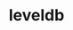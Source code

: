 ---
title: "leveldb"
layout: cache
category: package
meta: {"versions": ["1.22"], "compilers": ["gcc@7.3.0", "gcc@7.4.0", "gcc@7.5.0", "gcc@8.1.0", "gcc@8.3.1", "gcc@9.3.0"]}
spec_files: 
 - spec-0.json
 - spec-1.json
 - spec-2.json
 - spec-3.json
 - spec-4.json
 - spec-5.json
 - spec-6.json
 - spec-7.json
 - spec-8.json
 - spec-9.json
 - spec-10.json
 - spec-11.json
 - spec-12.json
 - spec-13.json
 - spec-14.json
 - spec-15.json
 - spec-16.json
 - spec-17.json
 - spec-18.json
 - spec-19.json
 - spec-20.json
 - spec-21.json
 - spec-22.json
 - spec-23.json
 - spec-24.json
 - spec-25.json
 - spec-26.json
 - spec-27.json
 - spec-28.json
 - spec-29.json
 - spec-30.json
 - spec-31.json
 - spec-32.json
 - spec-33.json
 - spec-34.json
 - spec-35.json
 - spec-36.json
 - spec-37.json
 - spec-38.json
 - spec-39.json
 - spec-40.json
 - spec-41.json
 - spec-42.json
 - spec-43.json
 - spec-44.json
 - spec-45.json
spec_names:
 - 'leveldb@1.22%gcc@8.3.1+shared build_type=RelWithDebInfo arch=linux-centos8-ppc64le ^snappy@1.1.8%gcc@8.3.1+pic+shared build_type=RelWithDebInfo patches=c9cfecb arch=linux-centos8-ppc64le'
 - 'leveldb@1.22%gcc@8.1.0+shared build_type=RelWithDebInfo arch=linux-centos7-x86_64 ^snappy@1.1.8%gcc@8.1.0+pic+shared build_type=RelWithDebInfo patches=c9cfecb arch=linux-centos7-x86_64'
 - 'leveldb@1.22%gcc@7.5.0+shared build_type=RelWithDebInfo arch=linux-ubuntu18.04-ppc64le ^snappy@1.1.8%gcc@7.5.0+pic+shared build_type=RelWithDebInfo patches=c9cfecb arch=linux-ubuntu18.04-ppc64le'
 - 'leveldb@1.22%gcc@7.3.0+shared build_type=RelWithDebInfo arch=linux-rhel7-ppc64le ^snappy@1.1.8%gcc@7.3.0+pic+shared build_type=RelWithDebInfo patches=c9cfecb arch=linux-rhel7-ppc64le'
 - 'leveldb@1.22%gcc@8.3.1+shared build_type=RelWithDebInfo arch=linux-rhel8-x86_64 ^snappy@1.1.8%gcc@8.3.1+pic+shared build_type=RelWithDebInfo patches=c9cfecb arch=linux-rhel8-x86_64'
 - 'leveldb@1.22%gcc@7.3.0+shared build_type=RelWithDebInfo arch=linux-ubuntu18.04-ppc64le ^snappy@1.1.7%gcc@7.3.0+pic+shared build_type=RelWithDebInfo patches=c9cfecb arch=linux-ubuntu18.04-ppc64le'
 - 'leveldb@1.22%gcc@8.1.0+shared build_type=RelWithDebInfo arch=linux-centos7-ppc64le ^snappy@1.1.8%gcc@8.1.0+pic+shared build_type=RelWithDebInfo patches=c9cfecb arch=linux-centos7-ppc64le'
 - 'leveldb@1.22%gcc@7.3.0+shared build_type=RelWithDebInfo arch=linux-rhel8-x86_64 ^snappy@1.1.7%gcc@7.3.0+pic+shared build_type=RelWithDebInfo patches=c9cfecb arch=linux-rhel8-x86_64'
 - 'leveldb@1.22%gcc@7.5.0~ipo+shared build_type=RelWithDebInfo arch=linux-ubuntu18.04-x86_64 ^snappy@1.1.8%gcc@7.5.0~ipo+pic+shared build_type=RelWithDebInfo patches=c9cfecb arch=linux-ubuntu18.04-x86_64'
 - 'leveldb@1.22%gcc@7.5.0+shared build_type=RelWithDebInfo arch=linux-ubuntu18.04-x86_64 ^snappy@1.1.8%gcc@7.5.0+pic+shared build_type=RelWithDebInfo patches=c9cfecb arch=linux-ubuntu18.04-x86_64'
 - 'leveldb@1.22%gcc@7.3.0+shared build_type=RelWithDebInfo arch=linux-ubuntu18.04-x86_64 ^snappy@1.1.7%gcc@7.3.0+pic+shared build_type=RelWithDebInfo patches=c9cfecb arch=linux-ubuntu18.04-x86_64'
 - 'leveldb@1.22%gcc@8.3.1~ipo+shared build_type=RelWithDebInfo arch=linux-rhel8-ppc64le ^snappy@1.1.8%gcc@8.3.1~ipo+pic+shared build_type=RelWithDebInfo patches=c9cfecb arch=linux-rhel8-ppc64le'
 - 'leveldb@1.22%gcc@7.3.0+shared build_type=RelWithDebInfo arch=linux-rhel7-x86_64 ^snappy@1.1.8%gcc@7.3.0+pic+shared build_type=RelWithDebInfo patches=c9cfecb arch=linux-rhel7-x86_64'
 - 'leveldb@1.22%gcc@7.3.0+shared build_type=RelWithDebInfo arch=linux-rhel7-ppc64le ^snappy@1.1.7%gcc@7.3.0+pic+shared build_type=RelWithDebInfo patches=c9cfecb arch=linux-rhel7-ppc64le'
 - 'leveldb@1.22%gcc@7.3.0+shared build_type=RelWithDebInfo arch=linux-centos8-x86_64 ^snappy@1.1.7%gcc@7.3.0+pic+shared build_type=RelWithDebInfo patches=c9cfecb arch=linux-centos8-x86_64'
 - 'leveldb@1.22%gcc@9.3.0+shared build_type=RelWithDebInfo arch=linux-ubuntu20.04-x86_64 ^snappy@1.1.7%gcc@9.3.0+pic+shared build_type=RelWithDebInfo patches=c9cfecb arch=linux-ubuntu20.04-x86_64'
 - 'leveldb@1.22%gcc@7.3.0+shared build_type=RelWithDebInfo arch=linux-rhel8-x86_64 ^snappy@1.1.8%gcc@7.3.0+pic+shared build_type=RelWithDebInfo patches=c9cfecb arch=linux-rhel8-x86_64'
 - 'leveldb@1.22%gcc@7.3.0+shared build_type=RelWithDebInfo arch=linux-centos8-x86_64 ^snappy@1.1.8%gcc@7.3.0+pic+shared build_type=RelWithDebInfo patches=c9cfecb arch=linux-centos8-x86_64'
 - 'leveldb@1.22%gcc@9.3.0+shared build_type=RelWithDebInfo arch=linux-ubuntu20.04-ppc64le ^snappy@1.1.8%gcc@9.3.0+pic+shared build_type=RelWithDebInfo patches=c9cfecb arch=linux-ubuntu20.04-ppc64le'
 - 'leveldb@1.22%gcc@7.3.0+shared build_type=RelWithDebInfo arch=linux-centos7-x86_64 ^snappy@1.1.7%gcc@7.3.0+pic+shared build_type=RelWithDebInfo patches=c9cfecb arch=linux-centos7-x86_64'
 - 'leveldb@1.22%gcc@8.3.1+shared build_type=RelWithDebInfo arch=linux-rhel8-aarch64 ^snappy@1.1.8%gcc@8.3.1+pic+shared build_type=RelWithDebInfo patches=c9cfecb arch=linux-rhel8-aarch64'
 - 'leveldb@1.22%gcc@7.3.0+shared build_type=RelWithDebInfo arch=linux-ubuntu18.04-ppc64le ^snappy@1.1.8%gcc@7.3.0+pic+shared build_type=RelWithDebInfo patches=c9cfecb arch=linux-ubuntu18.04-ppc64le'
 - 'leveldb@1.22%gcc@7.3.0+shared build_type=RelWithDebInfo arch=linux-ubuntu18.04-x86_64 ^snappy@1.1.8%gcc@7.3.0+pic+shared build_type=RelWithDebInfo patches=c9cfecb arch=linux-ubuntu18.04-x86_64'
 - 'leveldb@1.22%gcc@9.3.0+shared build_type=RelWithDebInfo arch=linux-ubuntu20.04-x86_64 ^snappy@1.1.8%gcc@9.3.0+pic+shared build_type=RelWithDebInfo patches=c9cfecb arch=linux-ubuntu20.04-x86_64'
 - 'leveldb@1.22%gcc@9.3.0+shared build_type=RelWithDebInfo arch=linux-ubuntu20.04-ppc64le ^snappy@1.1.7%gcc@9.3.0+pic+shared build_type=RelWithDebInfo patches=c9cfecb arch=linux-ubuntu20.04-ppc64le'
 - 'leveldb@1.22%gcc@8.1.0+shared build_type=RelWithDebInfo arch=linux-rhel7-ppc64le ^snappy@1.1.8%gcc@8.1.0+pic+shared build_type=RelWithDebInfo patches=c9cfecb arch=linux-rhel7-ppc64le'
 - 'leveldb@1.22%gcc@8.3.1+shared build_type=RelWithDebInfo arch=linux-centos8-ppc64le ^snappy@1.1.7%gcc@8.3.1+pic+shared build_type=RelWithDebInfo patches=c9cfecb arch=linux-centos8-ppc64le'
 - 'leveldb@1.22%gcc@8.1.0+shared build_type=RelWithDebInfo arch=linux-rhel7-ppc64le ^snappy@1.1.8%gcc@8.1.0+pic+shared build_type=RelWithDebInfo patches=c9cfecb arch=linux-rhel7-ppc64le'
 - 'leveldb@1.22%gcc@8.3.1+shared build_type=RelWithDebInfo arch=linux-centos8-x86_64 ^snappy@1.1.8%gcc@8.3.1+pic+shared build_type=RelWithDebInfo patches=c9cfecb arch=linux-centos8-x86_64'
 - 'leveldb@1.22%gcc@8.1.0~ipo+shared build_type=RelWithDebInfo arch=linux-rhel7-ppc64le ^snappy@1.1.8%gcc@8.1.0~ipo+pic+shared build_type=RelWithDebInfo patches=c9cfecb arch=linux-rhel7-ppc64le'
 - 'leveldb@1.22%gcc@7.3.0+shared build_type=RelWithDebInfo arch=linux-rhel7-x86_64 ^snappy@1.1.7%gcc@7.3.0+pic+shared build_type=RelWithDebInfo patches=c9cfecb arch=linux-rhel7-x86_64'
 - 'leveldb@1.22%gcc@8.1.0+shared build_type=RelWithDebInfo arch=linux-rhel7-x86_64 ^snappy@1.1.8%gcc@8.1.0+pic+shared build_type=RelWithDebInfo patches=c9cfecb arch=linux-rhel7-x86_64'
 - 'leveldb@1.22%gcc@8.1.0~ipo+shared build_type=RelWithDebInfo arch=linux-rhel7-x86_64 ^snappy@1.1.8%gcc@8.1.0~ipo+pic+shared build_type=RelWithDebInfo patches=c9cfecb arch=linux-rhel7-x86_64'
 - 'leveldb@1.22%gcc@9.3.0~ipo+shared build_type=RelWithDebInfo arch=linux-ubuntu20.04-ppc64le ^snappy@1.1.8%gcc@9.3.0~ipo+pic+shared build_type=RelWithDebInfo patches=c9cfecb arch=linux-ubuntu20.04-ppc64le'
 - 'leveldb@1.22%gcc@7.3.0+shared build_type=RelWithDebInfo arch=linux-centos7-x86_64 ^snappy@1.1.8%gcc@7.3.0+pic+shared build_type=RelWithDebInfo patches=c9cfecb arch=linux-centos7-x86_64'
 - 'leveldb@1.22%gcc@8.3.1+shared build_type=RelWithDebInfo arch=linux-rhel8-ppc64le ^snappy@1.1.8%gcc@8.3.1+pic+shared build_type=RelWithDebInfo patches=c9cfecb arch=linux-rhel8-ppc64le'
 - 'leveldb@1.22%gcc@7.3.0+shared build_type=RelWithDebInfo arch=linux-centos7-ppc64le ^snappy@1.1.7%gcc@7.3.0+pic+shared build_type=RelWithDebInfo patches=c9cfecb arch=linux-centos7-ppc64le'
 - 'leveldb@1.22%gcc@7.5.0+shared build_type=RelWithDebInfo arch=linux-ubuntu18.04-aarch64 ^snappy@1.1.8%gcc@7.5.0+pic+shared build_type=RelWithDebInfo patches=c9cfecb arch=linux-ubuntu18.04-aarch64'
 - 'leveldb@1.22%gcc@7.5.0+shared build_type=RelWithDebInfo arch=linux-ubuntu18.04-x86_64 ^snappy@1.1.8%gcc@7.5.0+pic+shared build_type=RelWithDebInfo patches=c9cfecb arch=linux-ubuntu18.04-x86_64'
 - 'leveldb@1.22%gcc@7.5.0+shared build_type=RelWithDebInfo arch=linux-ubuntu18.04-ppc64le ^snappy@1.1.8%gcc@7.5.0+pic+shared build_type=RelWithDebInfo patches=c9cfecb arch=linux-ubuntu18.04-ppc64le'
 - 'leveldb@1.22%gcc@7.5.0~ipo+shared build_type=RelWithDebInfo arch=linux-ubuntu18.04-ppc64le ^snappy@1.1.8%gcc@7.5.0~ipo+pic+shared build_type=RelWithDebInfo patches=c9cfecb arch=linux-ubuntu18.04-ppc64le'
 - 'leveldb@1.22%gcc@9.3.0~ipo+shared build_type=RelWithDebInfo arch=linux-ubuntu20.04-x86_64 ^snappy@1.1.8%gcc@9.3.0~ipo+pic+shared build_type=RelWithDebInfo patches=c9cfecb arch=linux-ubuntu20.04-x86_64'
 - 'leveldb@1.22%gcc@8.3.1~ipo+shared build_type=RelWithDebInfo arch=linux-rhel8-x86_64 ^snappy@1.1.8%gcc@8.3.1~ipo+pic+shared build_type=RelWithDebInfo patches=c9cfecb arch=linux-rhel8-x86_64'
 - 'leveldb@1.22%gcc@7.4.0+shared build_type=RelWithDebInfo arch=linux-ubuntu18.04-x86_64 ^snappy@1.1.7%gcc@7.4.0+pic+shared build_type=RelWithDebInfo patches=c9cfecb arch=linux-ubuntu18.04-x86_64'
 - 'leveldb@1.22%gcc@8.1.0+shared build_type=RelWithDebInfo arch=linux-rhel7-x86_64 ^snappy@1.1.8%gcc@8.1.0+pic+shared build_type=RelWithDebInfo patches=c9cfecb arch=linux-rhel7-x86_64'
 - 'leveldb@1.22%gcc@8.3.1+shared build_type=RelWithDebInfo arch=linux-rhel8-ppc64le ^snappy@1.1.7%gcc@8.3.1+pic+shared build_type=RelWithDebInfo patches=c9cfecb arch=linux-rhel8-ppc64le'
---